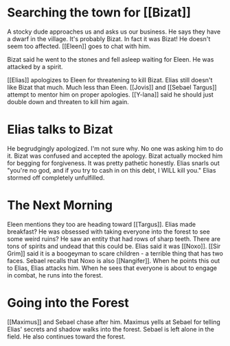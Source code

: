 # Searching the town for [[Bizat]]
A stocky dude approaches us and asks us our business. He says they have a dwarf in the village. It's probably Bizat. In fact it was Bizat! He doesn't seem too affected. [[Eleen]] goes to chat with him.

Bizat said he went to the stones and fell asleep waiting for Eleen. He was attacked by a spirit. 

[[Elias]] apologizes to Eleen for threatening to kill Bizat. Elias still doesn't like Bizat that much. Much less than Eleen. [[Jovis]] and [[Sebael Targus]] attempt to mentor him on proper apologies. [[Y-lana]] said he should just double down and threaten to kill him again.
# Elias talks to Bizat
He begrudgingly apologized. I'm not sure why. No one was asking him to do it. Bizat was confused and accepted the apology. Bizat actually mocked him for begging for forgiveness. It was pretty pathetic honestly. Elias snarls out "you're no god, and if you try to cash in on this debt, I WILL kill you." Elias stormed off completely unfulfilled.
# The Next Morning
Eleen mentions they too are heading toward [[Targus]]. Elias made breakfast? He was obsessed with taking everyone into the forest to see some weird ruins? He saw an entity that had rows of sharp teeth. There are tons of spirits and undead that this could be. Elias said it was [[Noxo]]. [[Sir Grim]] said it is a boogeyman to scare children - a terrible thing that has two faces. Sebael recalls that Noxo is also [[Nangifer]]. When he points this out to Elias, Elias attacks him. When he sees that everyone is about to engage in combat, he runs into the forest.
# Going into the Forest
[[Maximus]] and Sebael chase after him. Maximus yells at Sebael for telling Elias' secrets and shadow walks into the forest. Sebael is left alone in the field. He also continues toward the forest.